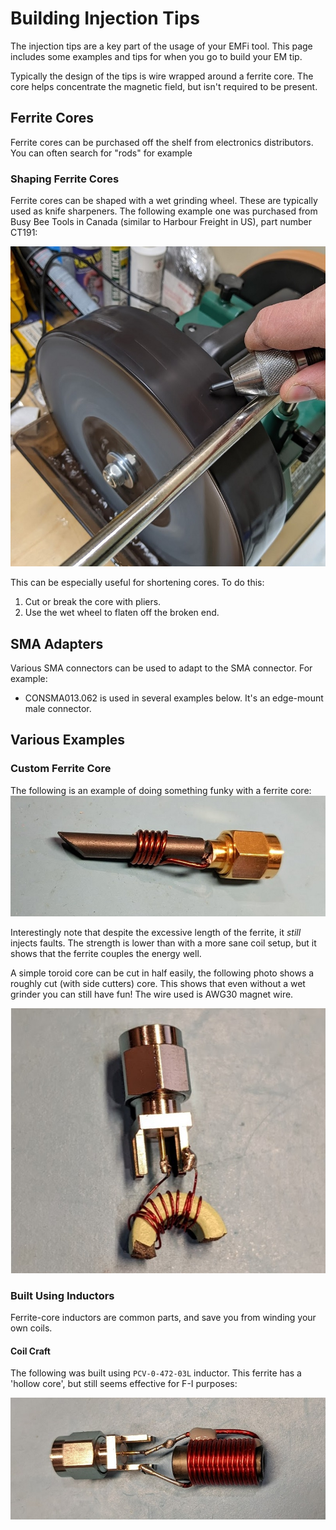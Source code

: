 # Building Injection Tips

The injection tips are a key part of the usage
of your EMFi tool. This page includes some
examples and tips for when you go to build
your EM tip.

Typically the design of the tips is wire wrapped
around a ferrite core. The core helps
concentrate the magnetic field, but isn't
required to be present.

## Ferrite Cores

Ferrite cores can be purchased off the shelf
from electronics distributors. You can often
search for "rods" for example

### Shaping Ferrite Cores

Ferrite cores can be shaped with a wet grinding
wheel. These are typically used as knife
sharpeners. The following example one was
purchased from Busy Bee Tools in Canada 
(similar to Harbour Freight in US), part number
CT191:

![](examples/wetwheel.jpg)

This can be especially useful for shortening
cores. To do this:

1. Cut or break the core with pliers.
2. Use the wet wheel to flaten off the broken end.

## SMA Adapters

Various SMA connectors can be used to adapt to
the SMA connector. For example:

* CONSMA013.062 is used in several examples below. It's an edge-mount male connector.

## Various Examples

### Custom Ferrite Core

The following is an example of doing something funky with a ferrite core:
![](examples/tip-slant.jpg)

Interestingly note that despite the excessive length of the ferrite, it *still* injects faults.
The strength is lower than with a more sane coil setup, but it shows that the ferrite couples
the energy well.

A simple toroid core can be cut in half easily, the following photo shows a roughly cut (with 
side cutters) core. This shows that even without a wet grinder you can still have fun! The
wire used is AWG30 magnet wire.

![](examples/tip-largertorrid-broken.jpeg)

### Built Using Inductors

Ferrite-core inductors are common parts, and save you from winding your own coils.

#### Coil Craft

The following was built using `PCV-0-472-03L` inductor. This ferrite has a 'hollow core', but
still seems effective for F-I purposes:

![](examples/tip-coilcraft-inductor.jpg)
